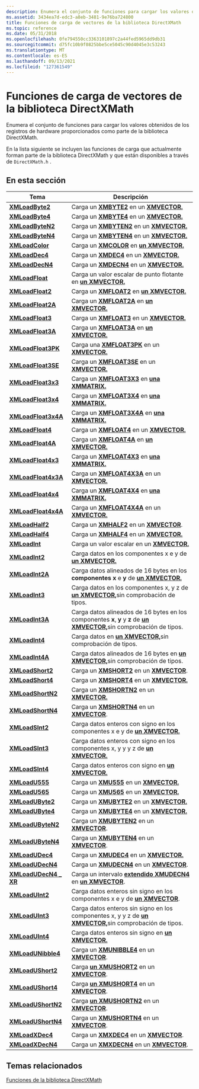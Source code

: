 ```yaml
---
description: Enumera el conjunto de funciones para cargar los valores obtenidos de los registros de hardware proporcionados como parte de la biblioteca DirectXMath.
ms.assetid: 3434ea7d-edc3-a8eb-3481-9e76ba724800
title: Funciones de carga de vectores de la biblioteca DirectXMath
ms.topic: reference
ms.date: 05/31/2018
ms.openlocfilehash: 0fe794550cc3363101897c2a44fed5965dd9db31
ms.sourcegitcommit: d75fc10b9f0825bbe5ce5045c90d4045e3c53243
ms.translationtype: MT
ms.contentlocale: es-ES
ms.lasthandoff: 09/13/2021
ms.locfileid: "127361549"
---
```

# <a name="directxmath-library-vector-load-functions"></a>Funciones de carga de vectores de la biblioteca DirectXMath

Enumera el conjunto de funciones para cargar los valores obtenidos de los registros de hardware proporcionados como parte de la biblioteca DirectXMath.

En la lista siguiente se incluyen las funciones de carga que actualmente forman parte de la biblioteca DirectXMath y que están disponibles a través de `DirectXMath.h` .

## <a name="in-this-section"></a>En esta sección

| Tema | Descripción |
|-|-|
| [**XMLoadByte2**](/windows/win32/api/directxpackedvector/nf-directxpackedvector-xmloadbyte2) | Carga un [**XMBYTE2**](/windows/desktop/api/DirectXPackedVector/ns-directxpackedvector-xmbyte2) en un [**XMVECTOR.**](xmvector-data-type.md) |
| [**XMLoadByte4**](/windows/win32/api/directxpackedvector/nf-directxpackedvector-xmloadbyte4) | Carga un [**XMBYTE4**](/windows/win32/api/directxpackedvector/ns-directxpackedvector-xmbyte4) en un [**XMVECTOR.**](xmvector-data-type.md) |
| [**XMLoadByteN2**](/windows/win32/api/directxpackedvector/nf-directxpackedvector-xmloadbyten2) | Carga un [**XMBYTEN2**](/windows/desktop/api/DirectXPackedVector/ns-directxpackedvector-xmbyten2) en un [**XMVECTOR.**](xmvector-data-type.md) |
| [**XMLoadByteN4**](/windows/win32/api/directxpackedvector/nf-directxpackedvector-xmloadbyten4) | Carga un [**XMBYTEN4**](/windows/win32/api/directxpackedvector/ns-directxpackedvector-xmbyten4) en un [**XMVECTOR.**](xmvector-data-type.md) |
| [**XMLoadColor**](/windows/win32/api/directxpackedvector/nf-directxpackedvector-xmloadcolor) | Carga un [**XMCOLOR**](/windows/desktop/api/DirectXPackedVector/ns-directxpackedvector-xmcolor) en [**un XMVECTOR.**](xmvector-data-type.md) |
| [**XMLoadDec4**](/windows/win32/api/directxpackedvector/nf-directxpackedvector-xmloaddec4) | Carga un [**XMDEC4**](/windows/win32/api/directxpackedvector/ns-directxpackedvector-xmdec4) en un [**XMVECTOR.**](xmvector-data-type.md) |
| [**XMLoadDecN4**](/windows/win32/api/directxpackedvector/nf-directxpackedvector-xmloaddecn4) | Carga un [**XMDECN4**](/windows/win32/api/directxpackedvector/ns-directxpackedvector-xmdecn4) en un [**XMVECTOR.**](xmvector-data-type.md) |
| [**XMLoadFloat**](/windows/win32/api/directxmath/nf-directxmath-xmloadfloat) | Carga un valor escalar de punto flotante en [**un XMVECTOR.**](xmvector-data-type.md) |
| [**XMLoadFloat2**](/windows/win32/api/directxmath/nf-directxmath-xmloadfloat2) | Carga un [**XMFLOAT2**](/windows/win32/api/directxmath/ns-directxmath-xmfloat2) en [**un XMVECTOR.**](xmvector-data-type.md) |
| [**XMLoadFloat2A**](/windows/win32/api/directxmath/nf-directxmath-xmloadfloat2a) | Carga un [**XMFLOAT2A**](/windows/win32/api/directxmath/ns-directxmath-xmfloat2) en [**un XMVECTOR.**](xmvector-data-type.md) |
| [**XMLoadFloat3**](/windows/win32/api/directxmath/nf-directxmath-xmloadfloat3) | Carga un [**XMFLOAT3**](/windows/win32/api/directxmath/ns-directxmath-xmfloat3) en un [**XMVECTOR.**](xmvector-data-type.md) |
| [**XMLoadFloat3A**](/windows/win32/api/directxmath/nf-directxmath-xmloadfloat3a) | Carga un [**XMFLOAT3A**](/windows/win32/api/directxmath/ns-directxmath-xmfloat3) en [**un XMVECTOR.**](xmvector-data-type.md) |
| [**XMLoadFloat3PK**](/windows/win32/api/directxpackedvector/nf-directxpackedvector-xmloadfloat3pk) | Carga una [**XMFLOAT3PK**](/windows/win32/api/directxpackedvector/ns-directxpackedvector-xmfloat3pk) en un [**XMVECTOR.**](xmvector-data-type.md) |
| [**XMLoadFloat3SE**](/windows/win32/api/directxpackedvector/nf-directxpackedvector-xmloadfloat3se) | Carga un [**XMFLOAT3SE**](/windows/win32/api/directxpackedvector/ns-directxpackedvector-xmfloat3se) en un [**XMVECTOR.**](xmvector-data-type.md) |
| [**XMLoadFloat3x3**](/windows/win32/api/directxmath/nf-directxmath-xmloadfloat3x3) | Carga un [**XMFLOAT3X3**](/windows/win32/api/directxmath/ns-directxmath-xmfloat3x3) en [**una XMMATRIX.**](/windows/win32/api/directxmath/ns-directxmath-xmmatrix) |
| [**XMLoadFloat3x4**](/windows/win32/api/directxmath/nf-directxmath-xmloadfloat3x4) | Carga un [**XMFLOAT3X4**](/windows/win32/api/directxmath/ns-directxmath-xmfloat3x4) en [**una XMMATRIX.**](/windows/win32/api/directxmath/ns-directxmath-xmmatrix) |
| [**XMLoadFloat3x4A**](/windows/win32/api/directxmath/nf-directxmath-xmloadfloat3x4a) | Carga un [**XMFLOAT3X4A**](/windows/win32/api/directxmath/ns-directxmath-xmfloat3x4a) en [**una XMMATRIX.**](/windows/win32/api/directxmath/ns-directxmath-xmmatrix) |
| [**XMLoadFloat4**](/windows/win32/api/directxmath/nf-directxmath-xmloadfloat4) | Carga un [**XMFLOAT4**](/windows/win32/api/directxmath/ns-directxmath-xmfloat4) en un [**XMVECTOR.**](xmvector-data-type.md) |
| [**XMLoadFloat4A**](/windows/win32/api/directxmath/nf-directxmath-xmloadfloat4a) | Carga un [**XMFLOAT4A**](/windows/win32/api/directxmath/ns-directxmath-xmfloat4) en [**un XMVECTOR.**](xmvector-data-type.md) |
| [**XMLoadFloat4x3**](/windows/win32/api/directxmath/nf-directxmath-xmloadfloat4x3) | Carga un [**XMFLOAT4X3**](/windows/win32/api/directxmath/ns-directxmath-xmfloat4x3) en [**una XMMATRIX.**](/windows/win32/api/directxmath/ns-directxmath-xmmatrix) |
| [**XMLoadFloat4x3A**](/windows/win32/api/directxmath/nf-directxmath-xmloadfloat4x3a) | Carga un [**XMFLOAT4X3A**](/windows/win32/api/directxmath/ns-directxmath-xmfloat4x3a) en un [**XMVECTOR.**](xmvector-data-type.md) |
| [**XMLoadFloat4x4**](/windows/win32/api/directxmath/nf-directxmath-xmloadfloat4x4) | Carga un [**XMFLOAT4X4**](/windows/win32/api/directxmath/ns-directxmath-xmfloat4x4) en [**una XMMATRIX.**](/windows/win32/api/directxmath/ns-directxmath-xmmatrix) |
| [**XMLoadFloat4x4A**](/windows/win32/api/directxmath/nf-directxmath-xmloadfloat4x4a) | Carga un [**XMFLOAT4X4A**](/previous-versions/windows/desktop/legacy/ee419623(v=vs.85)) en un [**XMVECTOR.**](xmvector-data-type.md) |
| [**XMLoadHalf2**](/windows/win32/api/directxpackedvector/nf-directxpackedvector-xmloadhalf2) | Carga un [**XMHALF2**](/windows/desktop/api/DirectXPackedVector/ns-directxpackedvector-xmhalf2) en un [**XMVECTOR**](xmvector-data-type.md). |
| [**XMLoadHalf4**](/windows/win32/api/directxpackedvector/nf-directxpackedvector-xmloadhalf4) | Carga un [**XMHALF4**](/windows/desktop/api/DirectXPackedVector/ns-directxpackedvector-xmhalf4) en un [**XMVECTOR.**](xmvector-data-type.md) |
| [**XMLoadInt**](/windows/win32/api/directxmath/nf-directxmath-xmloadint) | Carga un valor escalar en un [**XMVECTOR.**](xmvector-data-type.md) |
| [**XMLoadInt2**](/windows/win32/api/directxmath/nf-directxmath-xmloadint2) | Carga datos en los componentes x e y de [**un XMVECTOR.**](xmvector-data-type.md) |
| [**XMLoadInt2A**](/windows/win32/api/directxmath/nf-directxmath-xmloadint2a) | Carga datos alineados de 16 bytes en los **componentes x** e **y** de [**un XMVECTOR.**](xmvector-data-type.md) |
| [**XMLoadInt3**](/windows/win32/api/directxmath/nf-directxmath-xmloadint3) | Carga datos en los componentes x, y z de [**un XMVECTOR,**](xmvector-data-type.md)sin comprobación de tipos. |
| [**XMLoadInt3A**](/windows/win32/api/directxmath/nf-directxmath-xmloadint3a) | Carga datos alineados de 16 bytes en los componentes **x**, **y** y **z** de [**un XMVECTOR,**](xmvector-data-type.md)sin comprobación de tipos. |
| [**XMLoadInt4**](/windows/win32/api/directxmath/nf-directxmath-xmloadint4) | Carga datos en [**un XMVECTOR,**](xmvector-data-type.md)sin comprobación de tipos. |
| [**XMLoadInt4A**](/windows/win32/api/directxmath/nf-directxmath-xmloadint4a) | Carga datos alineados de 16 bytes en [**un XMVECTOR,**](xmvector-data-type.md)sin comprobación de tipos. |
| [**XMLoadShort2**](/windows/win32/api/directxpackedvector/nf-directxpackedvector-xmloadshort2) | Carga un [**XMSHORT2**](/windows/desktop/api/DirectXPackedVector/ns-directxpackedvector-xmshort2) en un [**XMVECTOR**](xmvector-data-type.md). |
| [**XMLoadShort4**](/windows/win32/api/directxpackedvector/nf-directxpackedvector-xmloadshort4) | Carga un [**XMSHORT4**](/windows/desktop/api/DirectXPackedVector/ns-directxpackedvector-xmshort4) en un [**XMVECTOR.**](xmvector-data-type.md) |
| [**XMLoadShortN2**](/windows/win32/api/directxpackedvector/nf-directxpackedvector-xmloadshortn2) | Carga un [**XMSHORTN2**](/windows/desktop/api/DirectXPackedVector/ns-directxpackedvector-xmshortn2) en un [**XMVECTOR.**](xmvector-data-type.md) |
| [**XMLoadShortN4**](/windows/win32/api/directxpackedvector/nf-directxpackedvector-xmloadshortn4) | Carga un [**XMSHORTN4**](/windows/desktop/api/DirectXPackedVector/ns-directxpackedvector-xmshortn4) en un [**XMVECTOR**](xmvector-data-type.md). |
| [**XMLoadSInt2**](/windows/win32/api/directxmath/nf-directxmath-xmloadsint2) | Carga datos enteros con signo en los componentes x e y de [**un XMVECTOR.**](xmvector-data-type.md) |
| [**XMLoadSInt3**](/windows/win32/api/directxmath/nf-directxmath-xmloadsint3) | Carga datos enteros con signo en los componentes x, y y y z de [**un XMVECTOR.**](xmvector-data-type.md) |
| [**XMLoadSInt4**](/windows/win32/api/directxmath/nf-directxmath-xmloadsint4) | Carga datos enteros con signo en [**un XMVECTOR.**](xmvector-data-type.md) |
| [**XMLoadU555**](/windows/win32/api/directxpackedvector/nf-directxpackedvector-xmloadu555) | Carga un [**XMU555**](/windows/win32/api/directxpackedvector/ns-directxpackedvector-xmu555) en un [**XMVECTOR.**](xmvector-data-type.md) |
| [**XMLoadU565**](/windows/win32/api/directxpackedvector/nf-directxpackedvector-xmloadu565) | Carga un [**XMU565**](/windows/win32/api/directxpackedvector/ns-directxpackedvector-xmu565) en un [**XMVECTOR.**](xmvector-data-type.md) |
| [**XMLoadUByte2**](/windows/win32/api/directxpackedvector/nf-directxpackedvector-xmloadubyte2) | Carga un [**XMUBYTE2**](/windows/desktop/api/DirectXPackedVector/ns-directxpackedvector-xmubyte2) en un [**XMVECTOR.**](xmvector-data-type.md) |
| [**XMLoadUByte4**](/windows/win32/api/directxpackedvector/nf-directxpackedvector-xmloadubyte4) | Carga un [**XMUBYTE4**](/windows/win32/api/directxpackedvector/ns-directxpackedvector-xmubyte4) en un [**XMVECTOR.**](xmvector-data-type.md) |
| [**XMLoadUByteN2**](/windows/win32/api/directxpackedvector/nf-directxpackedvector-xmloadubyten2) | Carga un [**XMUBYTEN2**](/windows/desktop/api/DirectXPackedVector/ns-directxpackedvector-xmubyten2) en un [**XMVECTOR**](xmvector-data-type.md). |
| [**XMLoadUByteN4**](/windows/win32/api/directxpackedvector/nf-directxpackedvector-xmloadubyten4) | Carga un [**XMUBYTEN4**](/windows/win32/api/directxpackedvector/ns-directxpackedvector-xmubyten4) en un [**XMVECTOR**](xmvector-data-type.md). |
| [**XMLoadUDec4**](/windows/win32/api/directxpackedvector/nf-directxpackedvector-xmloadudec4) | Carga un [**XMUDEC4**](/windows/win32/api/directxpackedvector/ns-directxpackedvector-xmudec4) en un [**XMVECTOR.**](xmvector-data-type.md) |
| [**XMLoadUDecN4**](/windows/win32/api/directxpackedvector/nf-directxpackedvector-xmloadudecn4) | Carga un [**XMUDECN4**](/windows/win32/api/directxpackedvector/ns-directxpackedvector-xmudecn4) en un [**XMVECTOR**](xmvector-data-type.md). |
| [**XMLoadUDecN4 \_ XR**](/windows/win32/api/directxpackedvector/nf-directxpackedvector-xmloadudecn4_xr) | Carga un intervalo [**extendido XMUDECN4**](/windows/win32/api/directxpackedvector/ns-directxpackedvector-xmudecn4) en [**un XMVECTOR**](xmvector-data-type.md). |
| [**XMLoadUInt2**](/windows/win32/api/directxmath/nf-directxmath-xmloaduint2) | Carga datos enteros sin signo en los componentes x e y de [**un XMVECTOR**](xmvector-data-type.md). |
| [**XMLoadUInt3**](/windows/win32/api/directxmath/nf-directxmath-xmloaduint3) | Carga datos enteros sin signo en los componentes x, y y z de [**un XMVECTOR,**](xmvector-data-type.md)sin comprobación de tipos. |
| [**XMLoadUInt4**](/windows/win32/api/directxmath/nf-directxmath-xmloaduint4) | Carga datos enteros sin signo en [**un XMVECTOR.**](xmvector-data-type.md) |
| [**XMLoadUNibble4**](/windows/win32/api/directxpackedvector/nf-directxpackedvector-xmloadunibble4) | Carga un [**XMUNIBBLE4**](/windows/win32/api/directxpackedvector/ns-directxpackedvector-xmunibble4) en un [**XMVECTOR**](xmvector-data-type.md). |
| [**XMLoadUShort2**](/windows/win32/api/directxpackedvector/nf-directxpackedvector-xmloadushort2) | Carga [**un XMUSHORT2**](/windows/desktop/api/DirectXPackedVector/ns-directxpackedvector-xmushort2) en un [**XMVECTOR**](xmvector-data-type.md). |
| [**XMLoadUShort4**](/windows/win32/api/directxpackedvector/nf-directxpackedvector-xmloadushort4) | Carga [**un XMUSHORT4**](/windows/desktop/api/DirectXPackedVector/ns-directxpackedvector-xmushort4) en un [**XMVECTOR**](xmvector-data-type.md). |
| [**XMLoadUShortN2**](/windows/win32/api/directxpackedvector/nf-directxpackedvector-xmloadushortn2) | Carga [**un XMUSHORTN2**](/windows/desktop/api/DirectXPackedVector/ns-directxpackedvector-xmushortn2) en un [**XMVECTOR**](xmvector-data-type.md). |
| [**XMLoadUShortN4**](/windows/win32/api/directxpackedvector/nf-directxpackedvector-xmloadushortn4) | Carga un [**XMUSHORTN4**](/windows/desktop/api/DirectXPackedVector/ns-directxpackedvector-xmushortn4) en un [**XMVECTOR**](xmvector-data-type.md). |
| [**XMLoadXDec4**](/windows/win32/api/directxpackedvector/nf-directxpackedvector-xmloadxdec4) | Carga un [**XMXDEC4**](/windows/win32/api/directxpackedvector/ns-directxpackedvector-xmxdec4) en un [**XMVECTOR**](xmvector-data-type.md). |
| [**XMLoadXDecN4**](/windows/win32/api/directxpackedvector/nf-directxpackedvector-xmloadxdecn4) | Carga un [**XMXDECN4**](/windows/win32/api/directxpackedvector/ns-directxpackedvector-xmxdecn4) en un [**XMVECTOR**](xmvector-data-type.md). |

## <a name="related-topics"></a>Temas relacionados
[Funciones de la biblioteca DirectXMath](ovw-xnamath-reference-functions.md)
